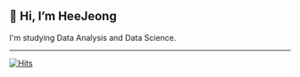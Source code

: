 ## 👋 Hi, I’m HeeJeong

I'm studying Data Analysis and Data Science.

---
[![Hits](https://hits.seeyoufarm.com/api/count/incr/badge.svg?url=https%3A%2F%2Fvelog.io%2F%40jellda%23EDEDED&title_bg=%237ADBAC&icon=apache.svg&icon_color=%23E7E7E7&title=VELOG&edge_flat=false)](https://velog.io/@jellda/posts)
<!---
Joy-9707/Joy-9707 is a ✨ special ✨ repository because its `README.md` (this file) appears on your GitHub profile.
You can click the Preview link to take a look at your changes.
--->

